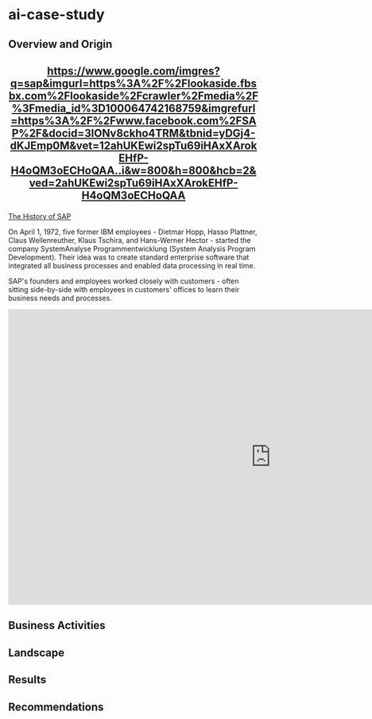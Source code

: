 # ai-case-study

## Overview and Origin

<h2 align="center">

<a href="https://www.sap.com/index.html"><https://www.google.com/imgres?q=sap&imgurl=https%3A%2F%2Flookaside.fbsbx.com%2Flookaside%2Fcrawler%2Fmedia%2F%3Fmedia_id%3D100064742168759&imgrefurl=https%3A%2F%2Fwww.facebook.com%2FSAP%2F&docid=3lONv8ckho4TRM&tbnid=yDGj4-dKJEmp0M&vet=12ahUKEwi2spTu69iHAxXArokEHfP-H4oQM3oECHoQAA..i&w=800&h=800&hcb=2&ved=2ahUKEwi2spTu69iHAxXArokEHfP-H4oQM3oECHoQAA>

</h2>

[The History of SAP](https://www.sap.com/about/company/history.html)

On April 1, 1972, five former IBM employees - Dietmar Hopp, Hasso Plattner, Claus Wellenreuther, Klaus Tschira, and Hans-Werner Hector - started the company SystemAnalyse Programmentwicklung (System Analysis Program Development). Their idea was to create standard enterprise software that integrated all business processes and enabled data processing in real time.

SAP's founders and employees worked closely with customers - often sitting side-by-side with employees in customers' offices to learn their business needs and processes. 

<iframe width="1056" height="594" src="https://www.youtube.com/embed/g-UaUrETB1E" title="The Origin of SAP: The Perfect First Customer (SAP celebrate 50 years)" frameborder="0" allow="accelerometer; autoplay; clipboard-write; encrypted-media; gyroscope; picture-in-picture; web-share" referrerpolicy="strict-origin-when-cross-origin" allowfullscreen></iframe>

## Business Activities

## Landscape

## Results

## Recommendations
